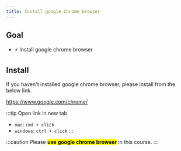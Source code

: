 ```yaml
---
title: Install google Chrome browser
---
```


## Goal

- ⚡ Install google chrome browser

## Install

If you haven't installed google chrome browser, please install from the below link.

https://www.google.com/chrome/


:::tip
Open link in new tab

- `mac`: `cmd + click`
- `windows`: `ctrl + click`
:::

:::caution
Please **<mark>use google chrome browser</mark>** in this course.
:::